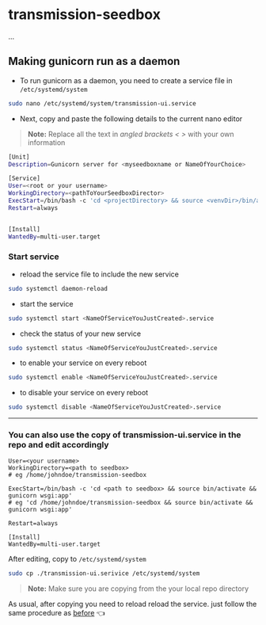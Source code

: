 # transmission-seedbox
...


## Making gunicorn run as a daemon
- To run gunicorn as a daemon, you need to create a service file in `/etc/systemd/system`
``` bash
sudo nano /etc/systemd/system/transmission-ui.service
```
- Next, copy and paste the following details to the current nano editor

> **Note:** Replace all the text in *angled brackets < >* with your own information

```bash
[Unit]
Description=Gunicorn server for <myseedboxname or NameOfYourChoice>

[Service]
User=<root or your username>
WorkingDirectory=<pathToYourSeedboxDirector>
ExecStart=/bin/bash -c 'cd <projectDirectory> && source <venvDir>/bin/activate && gunicorn wsgi:app'
Restart=always


[Install]
WantedBy=multi-user.target
```
### Start service
- reload the service file to include the new service

```bash
sudo systemctl daemon-reload
```

- start the service
```bash
sudo systemctl start <NameOfServiceYouJustCreated>.service
```

- check the status of your new service
```bash
sudo systemctl status <NameOfServiceYouJustCreated>.service
```

- to enable your service on every reboot
```bash
sudo systemctl enable <NameOfServiceYouJustCreated>.service
```

- to disable your service on every reboot
```bash
sudo systemctl disable <NameOfServiceYouJustCreated>.service
```
<hr>

### You can also use the copy of transmission-ui.service in the repo and edit accordingly
```
User=<your username>
WorkingDirectory=<path to seedbox>
# eg /home/johndoe/transmission-seedbox

ExecStart=/bin/bash -c 'cd <path to seedbox> && source bin/activate && gunicorn wsgi:app'
# eg 'cd /home/johndoe/transmission-seedbox && source bin/activate && gunicorn wsgi:app'

Restart=always

[Install]
WantedBy=multi-user.target
```
After editing, copy to `/etc/systemd/system`
``` bash
sudo cp ./transmission-ui.serivice /etc/systemd/system
```
> **Note:** Make sure you are copying from the your local repo directory<br>

As usual, after copying you need to reload reload the service. just follow the same procedure as [before](#start-service) 👈
